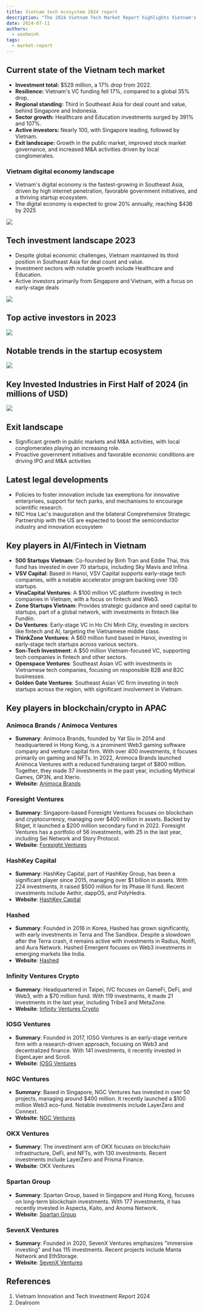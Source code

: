 ```yaml
---
title: Vietnam tech ecosystem 2024 report
description: "The 2024 Vietnam Tech Market Report highlights Vietnam's resilient tech scene, ranking third in Southeast Asia despite a 17% drop in investments. With a booming digital economy expected to reach $43 billion by 2025, the report covers key trends, major players, and new legal updates driving innovation."
date: 2024-07-11
authors:
  - ooohminh
tags:
  - market-report
---
```


## Current state of the Vietnam tech market

- **Investment total:** $529 million, a 17% drop from 2022.
- **Resilience:** Vietnam's VC funding fell 17%, compared to a global 35% drop.
- **Regional standing:** Third in Southeast Asia for deal count and value, behind Singapore and Indonesia.
- **Sector growth:** Healthcare and Education investments surged by 391% and 107%.
- **Active investors:** Nearly 100, with Singapore leading, followed by Vietnam.
- **Exit landscape:** Growth in the public market, improved stock market governance, and increased M&A activities driven by local conglomerates.

### Vietnam digital economy landscape

- Vietnam's digital economy is the fastest-growing in Southeast Asia, driven by high internet penetration, favorable government initiatives, and a thriving startup ecosystem.
- The digital economy is expected to grow 20% annually, reaching $43B by 2025

![](assets/vn_eco_companies.webp)

## Tech investment landscape 2023

- Despite global economic challenges, Vietnam maintained its third position in Southeast Asia for deal count and value.
- Investment sectors with notable growth include Healthcare and Education.
- Active investors primarily from Singapore and Vietnam, with a focus on early-stage deals

![](assets/capital_invested.webp)

## Top active investors in 2023

![](assets/top-active-investors.webp)

## Notable trends in the startup ecosystem

![](assets/deals-done.webp)

## Key Invested Industries in First Half of 2024 (in millions of USD)

![](assets/invested-half-2024.webp)

## Exit landscape

- Significant growth in public markets and M&A activities, with local conglomerates playing an increasing role.
- Proactive government initiatives and favorable economic conditions are driving IPO and M&A activities

## Latest legal developments

- Policies to foster innovation include tax exemptions for innovative enterprises, support for tech parks, and mechanisms to encourage scientific research.
- NIC Hoa Lac's inauguration and the bilateral Comprehensive Strategic Partnership with the US are expected to boost the semiconductor industry and innovation ecosystem

## Key players in AI/Fintech in Vietnam

- **500 Startups Vietnam**: Co-founded by Binh Tran and Eddie Thai, this fund has invested in over 70 startups, including Sky Mavis and Infina.
- **VSV Capital**: Based in Hanoi, VSV Capital supports early-stage tech companies, with a notable accelerator program backing over 130 startups.
- **VinaCapital Ventures**: A $100 million VC platform investing in tech companies in Vietnam, with a focus on fintech and Web3.
- **Zone Startups Vietnam**: Provides strategic guidance and seed capital to startups, part of a global network, with investments in fintech like Fundiin.
- **Do Ventures**: Early-stage VC in Ho Chi Minh City, investing in sectors like fintech and AI, targeting the Vietnamese middle class.
- **ThinkZone Ventures**: A $60 million fund based in Hanoi, investing in early-stage tech startups across various sectors.
- **Son-Tech Investment**: A $50 million Vietnam-focused VC, supporting tech companies in fintech and other sectors.
- **Openspace Ventures**: Southeast Asian VC with investments in Vietnamese tech companies, focusing on responsible B2B and B2C businesses.
- **Golden Gate Ventures**: Southeast Asian VC firm investing in tech startups across the region, with significant involvement in Vietnam.

## Key players in blockchain/crypto in APAC

### Animoca Brands / Animoca Ventures

- **Summary**: Animoca Brands, founded by Yat Siu in 2014 and headquartered in Hong Kong, is a prominent Web3 gaming software company and venture capital firm. With over 400 investments, it focuses primarily on gaming and NFTs. In 2022, Animoca Brands launched Animoca Ventures with a reduced fundraising target of $800 million. Together, they made 37 investments in the past year, including Mythical Games, OP3N, and Xterio.
- **Website**: [Animoca Brands](https://www.animocabrands.com/)

### Foresight Ventures

- **Summary**: Singapore-based Foresight Ventures focuses on blockchain and cryptocurrency, managing over $400 million in assets. Backed by Bitget, it launched a $200 million secondary fund in 2022. Foresight Ventures has a portfolio of 56 investments, with 25 in the last year, including Sei Network and Story Protocol.
- **Website**: [Foresight Ventures](https://www.foresightventures.com/)

### HashKey Capital

- **Summary**: HashKey Capital, part of HashKey Group, has been a significant player since 2015, managing over $1 billion in assets. With 224 investments, it raised $500 million for its Phase III fund. Recent investments include Aethir, dappOS, and PolyHedra.
- **Website**: [HashKey Capital](https://www.hashkey.com/)

### Hashed

- **Summary**: Founded in 2016 in Korea, Hashed has grown significantly, with early investments in Terra and The Sandbox. Despite a slowdown after the Terra crash, it remains active with investments in Radius, Notifi, and Aura Network. Hashed Emergent focuses on Web3 investments in emerging markets like India.
- **Website**: [Hashed](https://www.hashed.com/)

### Infinity Ventures Crypto

- **Summary**: Headquartered in Taipei, IVC focuses on GameFi, DeFi, and Web3, with a $70 million fund. With 119 investments, it made 21 investments in the last year, including Tribe3 and MetaZone.
- **Website**: [Infinity Ventures Crypto](https://www.ivcrypto.io/)

### IOSG Ventures

- **Summary**: Founded in 2017, IOSG Ventures is an early-stage venture firm with a research-driven approach, focusing on Web3 and decentralized finance. With 141 investments, it recently invested in EigenLayer and Scroll.
- **Website**: [IOSG Ventures](https://www.iosg.vc/)

### NGC Ventures

- **Summary**: Based in Singapore, NGC Ventures has invested in over 50 projects, managing around $400 million. It recently launched a $100 million Web3 eco-fund. Notable investments include LayerZero and Connext.
- **Website**: [NGC Ventures](https://www.ngc.fund/)

### OKX Ventures

- **Summary**: The investment arm of OKX focuses on blockchain infrastructure, DeFi, and NFTs, with 130 investments. Recent investments include LayerZero and Prisma Finance.
- **Website**: OKX Ventures

### Spartan Group

- **Summary**: Spartan Group, based in Singapore and Hong Kong, focuses on long-term blockchain investments. With 177 investments, it has recently invested in Aspecta, Kaito, and Anoma Network.
- **Website**: [Spartan Group](https://spartangroup.io/)

### SevenX Ventures

- **Summary**: Founded in 2020, SevenX Ventures emphasizes "immersive investing" and has 115 investments. Recent projects include Manta Network and EthStorage.
- **Website**: [SevenX Ventures](https://sevenxventures.com/)

## References

1. Vietnam Innovation and Tech Investment Report 2024
2. Dealroom
